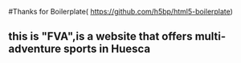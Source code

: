 #Thanks for Boilerplate( https://github.com/h5bp/html5-boilerplate)

## this is "FVA",is a website that offers multi-adventure sports in Huesca
